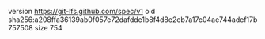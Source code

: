 version https://git-lfs.github.com/spec/v1
oid sha256:a208ffa36139ab0f057e72dafdde1b8f4d8e2eb7a17c04ae744adef17b757508
size 754
